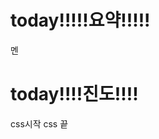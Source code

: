 
# today!!!!!요약!!!!!
멘


# today!!!!진도!!!!
css시작
css 끝
<!--stackedit_data:
eyJoaXN0b3J5IjpbNjA5MjExNTM1LC0xOTk2Mjc0NzM1LDE5OD
k3MDYxM119
-->